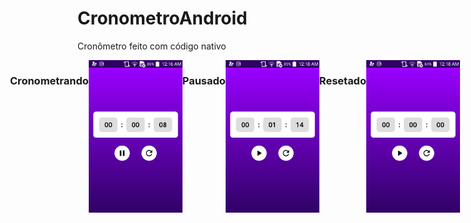 # CronometroAndroid
Cronômetro feito com código nativo

<div style="display: flex; justify-content: center;">

<h3>Cronometrando</h3><br>
<img src="https://raw.githubusercontent.com/isaac-oliveira/CronometroAndroid/master/screenshot/android-playing.png" width="150" alt="Cronometrando"/>

<h3>Pausado</h3><br>
<img src="https://raw.githubusercontent.com/isaac-oliveira/CronometroAndroid/master/screenshot/android-pause.png" width="150" alt="Pausado"/>

<h3>Resetado</h3><br>
<img src="https://raw.githubusercontent.com/isaac-oliveira/CronometroAndroid/master/screenshot/android-reset.png" width="150" alt="Resetado"/>

</div>

